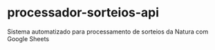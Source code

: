 # processador-sorteios-api
Sistema automatizado para processamento de sorteios da Natura com Google Sheets
